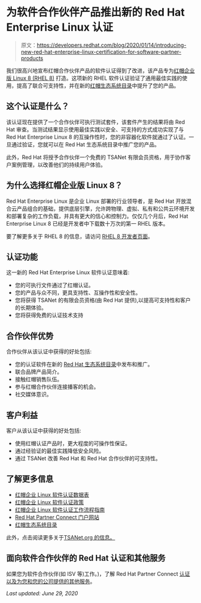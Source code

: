 # 为软件合作伙伴产品推出新的 Red Hat Enterprise Linux 认证

> 原文：<https://developers.redhat.com/blog/2020/01/14/introducing-new-red-hat-enterprise-linux-certification-for-software-partner-products>

我们很高兴地宣布红帽合作伙伴产品的软件认证得到了改进，该产品专为[红帽企业版 Linux 8 (RHEL 8)](https://developers.redhat.com/rhel8/) 打造。这项新的 RHEL 软件认证验证了通用最佳实践的使用，提高了联合可支持性，并在新的[红帽生态系统目录](https://catalog.redhat.com)中提升了您的产品。

## 这个认证是什么？

该认证现在提供了一个合作伙伴可执行测试套件，该套件产生的结果将由 Red Hat 审查。当测试结果显示使用最佳实践以安全、可支持的方式成功实现了与 Red Hat Enterprise Linux 8 的互操作性时，您的非容器化软件就通过了认证。一旦通过验证，您就可以在 Red Hat 生态系统目录中推广您的产品。

此外，Red Hat 将授予合作伙伴一个免费的 TSANet 有限会员资格，用于协作客户案例管理，以改善他们的持续用户体验。

## 为什么选择红帽企业版 Linux 8？

Red Hat Enterprise Linux 是企业 Linux 部署的行业领导者，是 Red Hat 开放混合云产品组合的基础，提供底层引擎，允许跨物理、虚拟、私有和公共云环境开发和部署复杂的工作负载，并具有更大的信心和控制力。仅仅几个月后，Red Hat Enterprise Linux 8 已经是开发者中下载数十万次的第一 RHEL 版本。

要了解更多关于 RHEL 8 的信息，请访问 [RHEL 8 开发者页面](https://developers.redhat.com/rhel8/)。

## **认证功能**

这一新的 Red Hat Enterprise Linux 软件认证意味着:

*   您的可执行文件通过了红帽认证。
*   您的产品与众不同，更具支持性、互操作性和安全性。
*   您将获得 TSANet 的有限会员资格(由 Red Hat 提供),以提高可支持性和客户的长期体验。
*   您将获得免费的认证技术支持

## 合作伙伴优势

合作伙伴从该认证中获得的好处包括:

*   您的认证软件在新的 [Red Hat 生态系统目录](http://catalog.redhat.com)中发布和推广。
*   联合品牌产品简介。
*   接触红帽销售队伍。
*   参与红帽合作伙伴连接播客的机会。
*   社交媒体意识。

## 客户利益

客户从该认证中获得的好处包括:

*   使用红帽认证产品时，更大程度的可操作性保证。
*   通过经验证的最佳实践降低安全风险。
*   通过 TSANet 改善 Red Hat 和 Red Hat 合作伙伴的可支持性。

## **了解更多信息**

*   [红帽企业 Linux 软件认证数据表](https://rhc4tp-cms-prod-vpc-76857813.s3.amazonaws.com/s3fs-public/RH-RHEL8-Cert-Datasheet-US.pdf)
*   [红帽企业 Linux 软件认证政策](https://access.redhat.com/documentation/en-us/red_hat_software_suite/1.0/html/red_hat_enterprise_linux_software_certification_policy_guide/index)
*   [红帽企业 Linux 软件认证工作流程指南](https://redhat-connect.gitbook.io/partner-guide-for-red-hat-enterprise-linux-zone/)
*   [Red Hat Partner Connect 门户网站](https://connect.redhat.com/)
*   [红帽生态系统目录](https://catalog.redhat.com/?extIdCarryOver=true&intcmp=701f2000000RQykAAG&sc_cid=701f2000000Rm25AAC)

此外，点击阅读更多关于[TSANet.org 的信息。](https://redhatconnect.connect.tsanet.org/#/)

## 面向软件合作伙伴的 Red Hat 认证和其他服务

如果您为软件合作伙伴(如 ISV 等)工作。)，了解 Red Hat Partner Connect [认证以及为您和您的公司提供的其他服务](https://developers.redhat.com/techpartner/)。

*Last updated: June 29, 2020*